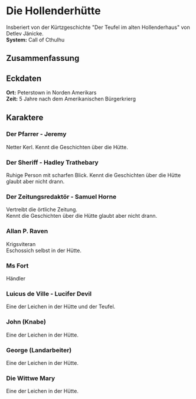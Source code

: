 # Die Hollenderhütte
Insberiert von der Kürtzgeschichte "Der Teufel im alten Hollenderhaus" von Detlev Jänicke.  
**System:** Call of Cthulhu
## Zusammenfassung


## Eckdaten
**Ort:** Peterstown in Norden Amerikars  
**Zeit:** 5 Jahre nach dem Amerikanischen Bürgerkrierg

## Karaktere
### Der Pfarrer -  Jeremy  
Netter Kerl.
Kennt die Geschichten über die Hütte.
### Der Sheriff - Hadley Trathebary
Ruhige Person mit scharfen Blick.
Kennt die Geschichten über die Hütte glaubt aber nicht drann.
### Der Zeitungsredaktör - Samuel Horne
Vertreibt die örtliche Zeitung.  
Kennt die Geschichten über die Hütte glaubt aber nicht drann.
### Allan P. Raven
Krigsviteran  
Eschossich selbst in der Hütte.
### Ms Fort
Händler
### Luicus de Ville - Lucifer Devil
Eine der Leichen in der Hütte und der Teufel.
### John (Knabe)
Eine der Leichen in der Hütte. 
### George (Landarbeiter)
Eine der Leichen in der Hütte. 
### Die Wittwe Mary
Eine der Leichen in der Hütte. 